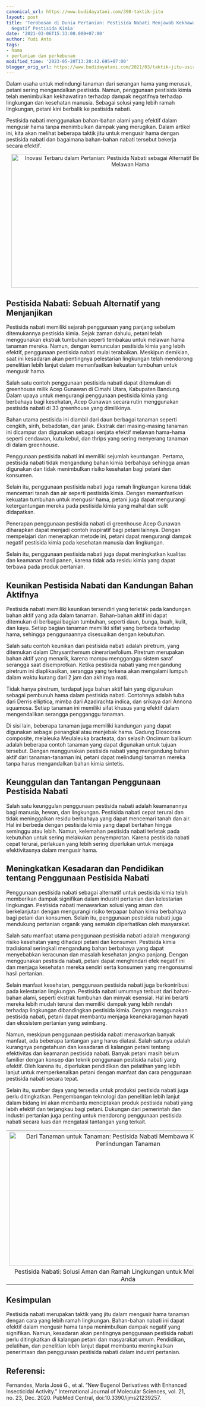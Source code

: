 ```yaml
---
canonical_url: https://www.budidayatani.com/398-taktik-jitu
layout: post
title: 'Terobosan di Dunia Pertanian: Pestisida Nabati Menjawab Kekhawatiran Dampak
  Negatif Pestisida Kimia'
date: '2021-03-06T15:33:00.000+07:00'
author: Yudi Anto
tags:
- hama
- pertanian dan perkebunan
modified_time: '2023-05-20T13:20:42.695+07:00'
blogger_orig_url: https://www.budidayatani.com/2021/03/taktik-jitu-usir-hama-dengan-pestisida.html
---
```


<p>Dalam usaha untuk melindungi tanaman dari serangan hama yang merusak, petani sering mengandalkan pestisida. Namun, penggunaan pestisida kimia telah menimbulkan kekhawatiran terhadap dampak negatifnya terhadap lingkungan dan kesehatan manusia. Sebagai solusi yang lebih ramah lingkungan, petani kini berbalik ke pestisida nabati.</p><p>Pestisida nabati menggunakan bahan-bahan alami yang efektif dalam mengusir hama tanpa menimbulkan dampak yang merugikan. Dalam artikel ini, kita akan melihat beberapa taktik jitu untuk mengusir hama dengan pestisida nabati dan bagaimana bahan-bahan nabati tersebut bekerja secara efektif.</p><div class="separator" style="clear: both; text-align: center;"><a href="https://blogger.googleusercontent.com/img/b/R29vZ2xl/AVvXsEidzSG-_oribN9TkBdtryCJ35Wcp7QPdwamI5KAokRKdA-DCdzKqpJG-QnSMwkOvd5rw8fPE2tnclp4zJCFsFieroTDdrs4nbwHwiiHUSQK2U6Ab7wr99Agvqpv1jRsflWMxxl2IRK0sGtkspx7WfrrBPD3shZbb1wRZm-v2-oW_lWrtPVGgii_gh98DA/s2133/nabati.jpg" imageanchor="1" style="margin-left: 1em; margin-right: 1em;"><img alt="Inovasi Terbaru dalam Pertanian: Pestisida Nabati sebagai Alternatif Berkelanjutan untuk Melawan Hama" border="0" data-original-height="1200" data-original-width="2133" height="360" src="https://blogger.googleusercontent.com/img/b/R29vZ2xl/AVvXsEidzSG-_oribN9TkBdtryCJ35Wcp7QPdwamI5KAokRKdA-DCdzKqpJG-QnSMwkOvd5rw8fPE2tnclp4zJCFsFieroTDdrs4nbwHwiiHUSQK2U6Ab7wr99Agvqpv1jRsflWMxxl2IRK0sGtkspx7WfrrBPD3shZbb1wRZm-v2-oW_lWrtPVGgii_gh98DA/w640-h360/nabati.jpg" title="Perangkap Hama Ramah Lingkungan: Pestisida Nabati yang Menjanjikan" width="640" /></a></div><h2>Pestisida Nabati: Sebuah Alternatif yang Menjanjikan</h2><p>Pestisida nabati memiliki sejarah penggunaan yang panjang sebelum ditemukannya pestisida kimia. Sejak zaman dahulu, petani telah menggunakan ekstrak tumbuhan seperti tembakau untuk melawan hama tanaman mereka. Namun, dengan kemunculan pestisida kimia yang lebih efektif, penggunaan pestisida nabati mulai terabaikan. Meskipun demikian, saat ini kesadaran akan pentingnya pelestarian lingkungan telah mendorong penelitian lebih lanjut dalam memanfaatkan kekuatan tumbuhan untuk mengusir hama.</p><p>Salah satu contoh penggunaan pestisida nabati dapat ditemukan di greenhouse milik Acep Gunawan di Cimahi Utara, Kabupaten Bandung. Dalam upaya untuk mengurangi penggunaan pestisida kimia yang berbahaya bagi kesehatan, Acep Gunawan secara rutin menggunakan pestisida nabati di 33 greenhouse yang dimilikinya.</p><p>Bahan utama pestisida ini diambil dari daun berbagai tanaman seperti cengkih, sirih, bebadotan, dan jarak. Ekstrak dari masing-masing tanaman ini dicampur dan digunakan sebagai senjata efektif melawan hama-hama seperti cendawan, kutu kebul, dan thrips yang sering menyerang tanaman di dalam greenhouse.</p><p>Penggunaan pestisida nabati ini memiliki sejumlah keuntungan. Pertama, pestisida nabati tidak mengandung bahan kimia berbahaya sehingga aman digunakan dan tidak menimbulkan risiko kesehatan bagi petani dan konsumen.</p><p>Selain itu, penggunaan pestisida nabati juga ramah lingkungan karena tidak mencemari tanah dan air seperti pestisida kimia. Dengan memanfaatkan kekuatan tumbuhan untuk mengusir hama, petani juga dapat mengurangi ketergantungan mereka pada pestisida kimia yang mahal dan sulit didapatkan.</p><p>Penerapan penggunaan pestisida nabati di greenhouse Acep Gunawan diharapkan dapat menjadi contoh inspiratif bagi petani lainnya. Dengan mempelajari dan menerapkan metode ini, petani dapat mengurangi dampak negatif pestisida kimia pada kesehatan manusia dan lingkungan.</p><p>Selain itu, penggunaan pestisida nabati juga dapat meningkatkan kualitas dan keamanan hasil panen, karena tidak ada residu kimia yang dapat terbawa pada produk pertanian.</p><h2>Keunikan Pestisida Nabati dan Kandungan Bahan Aktifnya</h2><p>Pestisida nabati memiliki keunikan tersendiri yang terletak pada kandungan bahan aktif yang ada dalam tanaman. Bahan-bahan aktif ini dapat ditemukan di berbagai bagian tumbuhan, seperti daun, bunga, buah, kulit, dan kayu. Setiap bagian tanaman memiliki sifat yang berbeda terhadap hama, sehingga penggunaannya disesuaikan dengan kebutuhan.</p><p>Salah satu contoh keunikan dari pestisida nabati adalah piretrum, yang ditemukan dalam Chrysanthemum cinerariaefolium. Piretrum merupakan bahan aktif yang menarik, karena mampu mengganggu sistem saraf serangga saat disemprotkan. Ketika pestisida nabati yang mengandung piretrum ini diaplikasikan, serangga yang terkena akan mengalami lumpuh dalam waktu kurang dari 2 jam dan akhirnya mati.</p><p>Tidak hanya piretrum, terdapat juga bahan aktif lain yang digunakan sebagai pembunuh hama dalam pestisida nabati. Contohnya adalah tuba dari Derris elliptica, mimba dari Azadirachta indica, dan srikaya dari Annona squamosa. Setiap tanaman ini memiliki sifat khusus yang efektif dalam mengendalikan serangga pengganggu tanaman.</p><p>Di sisi lain, beberapa tanaman juga memiliki kandungan yang dapat digunakan sebagai penangkal atau menjebak hama. Gadung Dioscorea composite, melaleuka Meulaleuka bracteata, dan selasih Oncimum ballicum adalah beberapa contoh tanaman yang dapat digunakan untuk tujuan tersebut. Dengan menggunakan pestisida nabati yang mengandung bahan aktif dari tanaman-tanaman ini, petani dapat melindungi tanaman mereka tanpa harus mengandalkan bahan kimia sintetis.</p><h2>Keunggulan dan Tantangan Penggunaan Pestisida Nabati</h2><p>Salah satu keunggulan penggunaan pestisida nabati adalah keamanannya bagi manusia, hewan, dan lingkungan. Pestisida nabati cepat terurai dan tidak meninggalkan residu berbahaya yang dapat mencemari tanah dan air. Hal ini berbeda dengan pestisida kimia yang dapat bertahan hingga seminggu atau lebih. Namun, kelemahan pestisida nabati terletak pada kebutuhan untuk sering melakukan penyemprotan. Karena pestisida nabati cepat terurai, perlakuan yang lebih sering diperlukan untuk menjaga efektivitasnya dalam mengusir hama.</p><h2>Meningkatkan Kesadaran dan Pendidikan tentang Penggunaan Pestisida Nabati</h2><p>Penggunaan pestisida nabati sebagai alternatif untuk pestisida kimia telah memberikan dampak signifikan dalam industri pertanian dan kelestarian lingkungan. Pestisida nabati menawarkan solusi yang aman dan berkelanjutan dengan mengurangi risiko terpapar bahan kimia berbahaya bagi petani dan konsumen. Selain itu, penggunaan pestisida nabati juga mendukung pertanian organik yang semakin diperhatikan oleh masyarakat.</p><p>Salah satu manfaat utama penggunaan pestisida nabati adalah mengurangi risiko kesehatan yang dihadapi petani dan konsumen. Pestisida kimia tradisional seringkali mengandung bahan berbahaya yang dapat menyebabkan keracunan dan masalah kesehatan jangka panjang. Dengan menggunakan pestisida nabati, petani dapat menghindari efek negatif ini dan menjaga kesehatan mereka sendiri serta konsumen yang mengonsumsi hasil pertanian.</p><p>Selain manfaat kesehatan, penggunaan pestisida nabati juga berkontribusi pada kelestarian lingkungan. Pestisida nabati umumnya terbuat dari bahan-bahan alami, seperti ekstrak tumbuhan dan minyak esensial. Hal ini berarti mereka lebih mudah terurai dan memiliki dampak yang lebih rendah terhadap lingkungan dibandingkan pestisida kimia. Dengan menggunakan pestisida nabati, petani dapat membantu menjaga keanekaragaman hayati dan ekosistem pertanian yang seimbang.</p><p>Namun, meskipun penggunaan pestisida nabati menawarkan banyak manfaat, ada beberapa tantangan yang harus diatasi. Salah satunya adalah kurangnya pengetahuan dan kesadaran di kalangan petani tentang efektivitas dan keamanan pestisida nabati. Banyak petani masih belum familier dengan konsep dan teknik penggunaan pestisida nabati yang efektif. Oleh karena itu, diperlukan pendidikan dan pelatihan yang lebih lanjut untuk memperkenalkan petani dengan manfaat dan cara penggunaan pestisida nabati secara tepat.</p><p>Selain itu, sumber daya yang tersedia untuk produksi pestisida nabati juga perlu ditingkatkan. Pengembangan teknologi dan penelitian lebih lanjut dalam bidang ini akan membantu menciptakan produk pestisida nabati yang lebih efektif dan terjangkau bagi petani. Dukungan dari pemerintah dan industri pertanian juga penting untuk mendorong penggunaan pestisida nabati secara luas dan mengatasi tantangan yang terkait.</p><table align="center" cellpadding="0" cellspacing="0" class="tr-caption-container" style="margin-left: auto; margin-right: auto;"><tbody><tr><td style="text-align: center;"><a href="https://blogger.googleusercontent.com/img/b/R29vZ2xl/AVvXsEiuC32jMKpVge8Cra0Ip9b9b9jMXkEJpicxE1eHJ8T3oyqN3SpYgewlSSKyBHOsrCYyatkZk2N64UTNNQTn0NpFdLs1GRo7t_8c0yP4g_COpurcUHK3-vZhWmJUILudQgAJRG-qP4UU5UWnNLHL1OFCTLurXitvMWHv7tXu7p0mu7_ZmY7ncjH9KQGTzA/s2133/psetisida.jpg" imageanchor="1" style="margin-left: auto; margin-right: auto;"><img alt="Dari Tanaman untuk Tanaman: Pestisida Nabati Membawa Keajaiban dalam Perlindungan Tanaman" border="0" data-original-height="1200" data-original-width="2133" height="360" src="https://blogger.googleusercontent.com/img/b/R29vZ2xl/AVvXsEiuC32jMKpVge8Cra0Ip9b9b9jMXkEJpicxE1eHJ8T3oyqN3SpYgewlSSKyBHOsrCYyatkZk2N64UTNNQTn0NpFdLs1GRo7t_8c0yP4g_COpurcUHK3-vZhWmJUILudQgAJRG-qP4UU5UWnNLHL1OFCTLurXitvMWHv7tXu7p0mu7_ZmY7ncjH9KQGTzA/w640-h360/psetisida.jpg" width="640" /></a></td></tr><tr><td class="tr-caption" style="text-align: center;">Pestisida Nabati: Solusi Aman dan Ramah Lingkungan untuk Melindungi Tanaman Anda</td></tr></tbody></table><h2>Kesimpulan</h2><p>Pestisida nabati merupakan taktik yang jitu dalam mengusir hama tanaman dengan cara yang lebih ramah lingkungan. Bahan-bahan nabati ini dapat efektif dalam mengusir hama tanpa menimbulkan dampak negatif yang signifikan. Namun, kesadaran akan pentingnya penggunaan pestisida nabati perlu ditingkatkan di kalangan petani dan masyarakat umum. Pendidikan, pelatihan, dan penelitian lebih lanjut dapat membantu meningkatkan penerimaan dan penggunaan pestisida nabati dalam industri pertanian.</p><h2>Referensi:</h2><p>Fernandes, Maria José G., et al. “New Eugenol Derivatives with Enhanced Insecticidal Activity.” International Journal of Molecular Sciences, vol. 21, no. 23, Dec. 2020. PubMed Central, doi:10.3390/ijms21239257.<br /><br /></p>